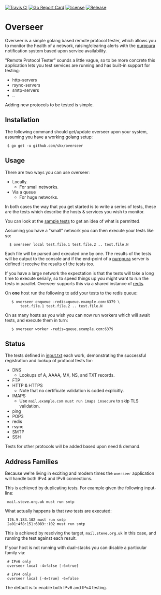 [![Travis CI](https://img.shields.io/travis/skx/overseer/master.svg?style=flat-square)](https://travis-ci.org/skx/overseer)
[![Go Report Card](https://goreportcard.com/badge/github.com/skx/overseer)](https://goreportcard.com/report/github.com/skx/overseer)
[![license](https://img.shields.io/github/license/skx/overseer.svg)](https://github.com/skx/overseer/blob/master/LICENSE)
[![Release](https://img.shields.io/github/release/skx/overseer.svg)](https://github.com/skx/overseer/releases/latest)


# Overseer

Overseer is a simple golang based remote protocol tester, which allows you to monitor the health of a network, raising/clearing alerts with the [purppura](https://github.com/skx/purppura/) notification system based upon service availability.

"Remote Protocol Tester" sounds a little vague, so to be more concrete this application lets you test services are running and has built-in support for testing:

* http-servers
* rsync-servers
* smtp-servers
* ..

Adding new protocols to be tested is simple.


## Installation

The following command should get/update overseer upon your system, assuming
you have a working golang setup:

     $ go get -u github.com/skx/overseer


## Usage

There are two ways you can use overseer:

* Locally.
   * For small networks.
* Via a queue
   * For huge networks.

In both cases the way that you get started is to write a series of tests,
these are the tests which describe the hosts & services you wish to monitor.

You can look at the [sample tests](input.txt) to get an idea of what is permitted.

Assuming you have a "small" network you can then execute your tests like so:

      $ overseer local test.file.1 test.file.2 .. test.file.N

Each file will be parsed and executed one by one.  The results of the
tests will be output to the console and if the end-point of a [purppura](https://github.com/skx/purppura) server is defined it receive the results of the tests too.

If you have a large network the expectation is that the tests will take a long time to execute serially, so to speed things up you might want to run the tests
in parallel.   Overseer supports this via a shared instance of [redis](https://redis.io/).

On __one__ host run the following to add your tests to the redis queue:

       $ overseer enqueue -redis=queue.example.com:6379 \
           test.file.1 test.file.2 .. test.file.N

On as many hosts as you wish you can now run workers which will await tests, and execute them in turn:

       $ overseer worker -redis=queue.example.com:6379


## Status

The tests defined in [input.txt](input.txt) each work, demonstrating
the successful registration and lookup of protocol tests for:

* DNS
  * Lookups of A, AAAA, MX, NS, and TXT records.
* FTP
* HTTP & HTTPS
   * Note that no certificate validation is coded explicitly.
* IMAPS
   * Use `mail.example.com must run imaps insecure` to skip TLS validation.
* ping
* POP3
* redis
* rsync
* SMTP
* SSH

Tests for other protocols will be added based upon need & demand.


## Address Families

Because we're living in exciting and modern times the `overseer` application
will handle both IPv4 and IPv6 connections.

This is achieved by duplicating tests.  For example given the following input-line:

     mail.steve.org.uk must run smtp

What actually happens is that _two_ tests are executed:

     176.9.183.102 must run smtp
     2a01:4f8:151:6083::102 must run smtp

This is achieved by resolving the target, `mail.steve.org.uk` in this case, and running the test against each result.

If your host is not running with dual-stacks you can disable a particular family via:

     # IPv6 only
     overseer local -4=false [-6=true]

     # IPv4 only
     overseer local [-4=true] -6=false

The default is to enable both IPv6 and IPv4 testing.
